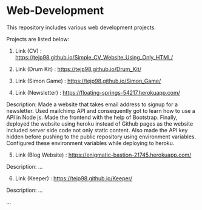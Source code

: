 # Web-Development

This repository includes various web development projects.

Projects are listed below:

1. Link (CV) : https://tejp98.github.io/Simple_CV_Website_Using_Only_HTML/

2. Link (Drum Kit) : https://tejp98.github.io/Drum_Kit/

3. Link (Simon Game) : https://tejp98.github.io/Simon_Game/ 

4. Link (Newsletter) :  https://floating-springs-54217.herokuapp.com/ 

Description:  Made a website that takes email address to signup for a newsletter. Used mailchimp API and consequently got to learn how to use a API in Node js. Made the frontend with the help of Bootstrap. Finally, deployed the website using heroku instead of Github pages as the website included server side code not only static content. Also made the API key hidden before pushing to the public repository using environment variables. Configured these environment variables while deploying to heroku.

5. Link (Blog Website)  :  https://enigmatic-bastion-21745.herokuapp.com/

Description: ...

6. Link (Keeper)  :  https://tejp98.github.io/Keeper/

Description:  ...



...
